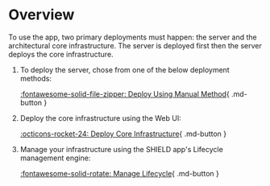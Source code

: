 # Overview

To use the app, two primary deployments must happen: the server and the architectural core infrastructure.
The server is deployed first then the server deploys the core infrastructure.

1. To deploy the server, chose from one of the below deployment methods:<br>
    <!-- [:simple-microsoftazure: Deploy Using Azure Marketplace](Deployment/Azure-Marketplace/){ .md-button } -->

    [:fontawesome-solid-file-zipper: Deploy Using Manual Method](../Deploy/Deployment/Manual-Deployment.md){ .md-button }

2. Deploy the core infrastructure using the Web UI:<br>

    [:octicons-rocket-24: Deploy Core Infrastructure](../Deploy/Usage-Guide/index.md){ .md-button }

3. Manage your infrastructure using the SHIELD app's Lifecycle management engine:<br>

    [:fontawesome-solid-rotate: Manage Lifecycle](../Defend/Usage-Guide/index.md){ .md-button }
